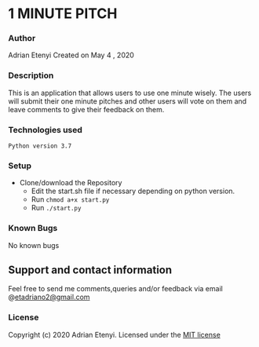 # 1 MINUTE PITCH

### Author

Adrian Etenyi
Created on May 4 , 2020

### Description

This is an application that allows users to use one minute wisely. The users will submit their one minute pitches and other users will vote on them and leave comments to give their feedback on them.


### Technologies used

`Python version 3.7 `


### Setup
 - Clone/download the Repository
    - Edit the start.sh file if necessary depending on python version.
    - Run `chmod a+x start.py`
    - Run `./start.py`


### Known Bugs
No known bugs


## Support and contact information
Feel free to send me comments,queries and/or feedback via email @etadriano2@gmail.com
### License
Copyright (c) 2020 Adrian Etenyi.
Licensed under the [MIT license](LICENSE)

